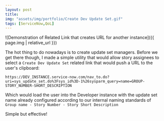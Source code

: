 ```yaml
---
layout: post
title: 
img: "assets/img/portfolio/Create Dev Update Set.gif"
tags: [ServiceNow,QoL]
---
```


![Demonstration of Related Link that creates URL for another instance]({{ page.img | relative_url }})

The hot thing to do nowadays is to create update set managers. Before we get there though, I made a simple utility that would allow story assignees to select a `Create Dev Update Set` related link that would push a URL to the user's clipboard<!--endexcerpt-->:

`https://DEV_INSTANCE.service-now.com/nav_to.do?uri=sys_update_set.do%3Fsys_id%3D-1%26sysparm_query=name=GROUP-STORY_NUMBER-SHORT_DESCRIPTION`

Which would load the user into the Developer instance with the update set name already configured according to our internal naming standards of `Group name - Story Number - Story Short Description`

Simple but effective!
